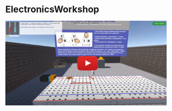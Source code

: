 # ElectronicsWorkshop

[![](https://github.com/Rendojack/ElectronicsWorkshop/blob/master/Thumbnail.png)](https://www.youtube.com/watch?v=Fhdk7r3bId4)
